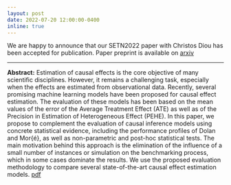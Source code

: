 ```yaml
---
layout: post
date: 2022-07-20 12:00:00-0400
inline: true
---
```


We are happy to announce that our SETN2022 paper with Christos Diou has been accepted for publication. Paper preprint is available on [arxiv](https://arxiv.org/abs/2209.00115)

***

**Abstract:** Estimation of causal effects is the core objective of many scientific disciplines. However, it remains a challenging task, especially when the effects are estimated from observational data. Recently, several promising machine learning models have been proposed for causal effect estimation. The evaluation of these models has been based on the mean values of the error of the Average Treatment Effect (ATE) as well as of the Precision in Estimation of Heterogeneous Effect (PEHE). In this paper, we propose to complement the evaluation of causal inference models using concrete statistical evidence, including the performance profiles of Dolan and Mor{é}, as well as non-parametric and post-hoc statistical tests. The main motivation behind this approach is the elimination of the influence of a small number of instances or simulation on the benchmarking process, which in some cases dominate the results. We use the proposed evaluation methodology to compare several state-of-the-art causal effect estimation models. [pdf](https://dl.acm.org/doi/abs/10.1145/3549737.3549775?casa_token=gE_z3SQMYi4AAAAA:8TIDnrM5gPKb50RlHnRWcgq_4ieDxTV9TbLOceZrbAerO5TvkuvCZEt83lAhGaM8x5CXwqBLsZqT)